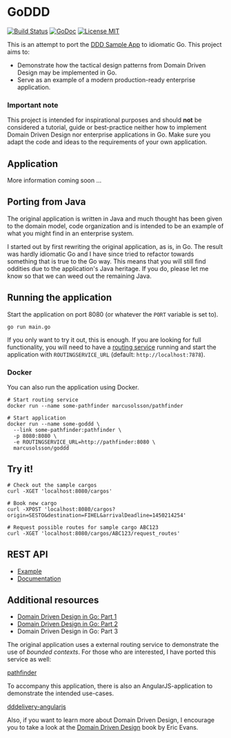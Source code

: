 # GoDDD 

[![Build Status](https://travis-ci.org/marcusolsson/goddd.svg?branch=master)](https://travis-ci.org/marcusolsson/goddd)
[![GoDoc](https://img.shields.io/badge/godoc-reference-blue.svg?style=flat)](https://godoc.org/github.com/marcusolsson/goddd)
[![License MIT](https://img.shields.io/badge/license-MIT-lightgrey.svg?style=flat)](LICENSE)

This is an attempt to port the [DDD Sample App](http://dddsample.sourceforge.net/) to idiomatic Go. This project aims to:

- Demonstrate how the tactical design patterns from Domain Driven Design may be implemented in Go. 
- Serve as an example of a modern production-ready enterprise application.

### Important note

This project is intended for inspirational purposes and should **not** be considered a tutorial, guide or best-practice neither how to implement Domain Driven Design nor enterprise applications in Go. Make sure you adapt the code and ideas to the requirements of your own application.

## Application

More information coming soon ...

## Porting from Java

The original application is written in Java and much thought has been given to the domain model, code organization and is intended to be an example of what you might find in an enterprise system.

I started out by first rewriting the original application, as is, in Go. The result was hardly idiomatic Go and I have since tried to refactor towards something that is true to the Go way. This means that you will still find oddities due to the application's Java heritage. If you do, please let me know so that we can weed out the remaining Java.

## Running the application

Start the application on port 8080 (or whatever the `PORT` variable is set to).

```
go run main.go
```

If you only want to try it out, this is enough. If you are looking for full functionality, you will need to have a [routing service](https://github.com/marcusolsson/pathfinder) running and start the application with `ROUTINGSERVICE_URL` (default: `http://localhost:7878`).

### Docker

You can also run the application using Docker.

```
# Start routing service
docker run --name some-pathfinder marcusolsson/pathfinder

# Start application
docker run --name some-goddd \
  --link some-pathfinder:pathfinder \
  -p 8080:8080 \
  -e ROUTINGSERVICE_URL=http://pathfinder:8080 \
  marcusolsson/goddd
```

## Try it!

```
# Check out the sample cargos
curl -XGET 'localhost:8080/cargos'

# Book new cargo
curl -XPOST 'localhost:8080/cargos?origin=SESTO&destination=FIHEL&arrivalDeadline=1450214254'

# Request possible routes for sample cargo ABC123
curl -XGET 'localhost:8080/cargos/ABC123/request_routes'
```

## REST API

- [Example](http://dddsample.marcusoncode.se/cargos)
- [Documentation](http://dddsample.marcusoncode.se/docs/)

## Additional resources

- [Domain Driven Design in Go: Part 1](http://www.citerus.se/go-ddd)
- [Domain Driven Design in Go: Part 2](http://www.citerus.se/part-2-domain-driven-design-in-go)
- Domain Driven Design in Go: Part 3

The original application uses a external routing service to demonstrate the use of _bounded contexts_. For those who are interested, I have ported this service as well:

[pathfinder](https://github.com/marcusolsson/pathfinder)

To accompany this application, there is also an AngularJS-application to demonstrate the intended use-cases.

[dddelivery-angularjs](https://github.com/marcusolsson/dddelivery-angularjs)

Also, if you want to learn more about Domain Driven Design, I encourage you to take a look at the [Domain Driven Design](http://www.amazon.com/Domain-Driven-Design-Tackling-Complexity-Software/dp/0321125215) book by Eric Evans.

